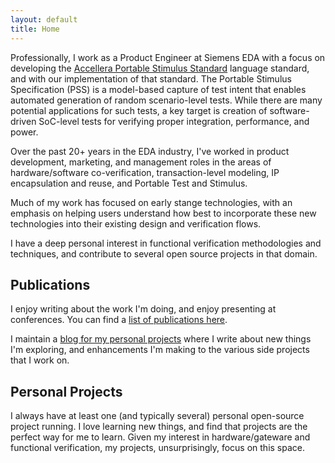 ```yaml
---
layout: default
title: Home
---
```



Professionally, I work as a Product Engineer at Siemens EDA with a focus on 
developing the [Accellera Portable Stimulus Standard](https://www.accellera.org/activities/working-groups/portable-stimulus)
language standard, and with our implementation of that standard. 
The Portable Stimulus Specification (PSS) is
a model-based capture of test intent that enables automated 
generation of random scenario-level tests. While there are 
many potential applications for such tests, a key target is
creation of software-driven SoC-level tests for verifying 
proper integration, performance, and power.

Over the past 20+ years in the EDA industry, I've worked in product development, 
marketing, and management roles in the areas of hardware/software co-verification, 
transaction-level modeling, IP encapsulation and reuse, and Portable Test and Stimulus.

Much of my work has focused on early stange technologies, with an emphasis
on helping users understand how best to incorporate these new technologies
into their existing design and verification flows.

I have a deep personal interest in functional verification methodologies and 
techniques, and contribute to several open source projects in that domain. 

## Publications
I enjoy writing about the work I'm doing, and enjoy presenting 
at conferences. You can find a [list of publications here](publications.html). 

I maintain a [blog for my personal projects](https://bitsbytesgates.blogspot.com/)
where I write about new things I'm exploring, and enhancements
I'm making to the various side projects that I work on. 

## Personal Projects

I always have at least one (and typically several) personal
open-source project running. I love learning new things, and
find that projects are the perfect way for me to learn. Given my
interest in hardware/gateware and functional verification, 
my projects, unsurprisingly, focus on this space. 


